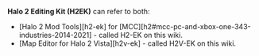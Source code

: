**Halo 2 Editing Kit (H2EK)** can refer to both:
* [Halo 2 Mod Tools][h2-ek] for [MCC][h2#mcc-pc-and-xbox-one-343-industries-2014-2021] - called H2-EK on this wiki.
* [Map Editor for Halo 2 Vista][h2v-ek] - called H2V-EK on this wiki.

